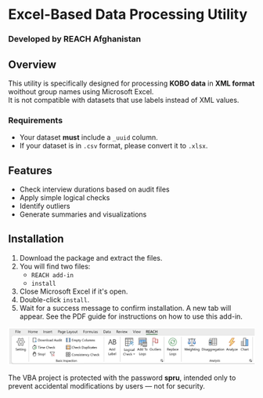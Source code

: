 # Excel-Based Data Processing Utility

### Developed by REACH Afghanistan

## Overview

This utility is specifically designed for processing **KOBO data** in **XML format** woithout group names using Microsoft Excel.  
It is not compatible with datasets that use labels instead of XML values.

### Requirements
- Your dataset **must** include a `_uuid` column.
- If your dataset is in `.csv` format, please convert it to `.xlsx`.

## Features

- Check interview durations based on audit files  
- Apply simple logical checks  
- Identify outliers  
- Generate summaries and visualizations

## Installation

1. Download the package and extract the files.
2. You will find two files:  
   - `REACH add-in`  
   - `install`
3. Close Microsoft Excel if it's open.
4. Double-click `install`.
5. Wait for a success message to confirm installation.
   A new tab will appear. See the PDF guide for instructions on how to use this add-in.
   
![REACH Tab](https://github.com/mazemi/VBA/blob/main/addin.PNG)

The VBA project is protected with the password **spru**, intended only to prevent accidental modifications by users — not for security.
